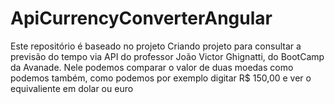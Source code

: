 # ApiCurrencyConverterAngular

Este repositório é baseado no projeto Criando projeto para consultar a previsão do tempo via API do professor João Victor Ghignatti, do BootCamp da Avanade.
Nele podemos comparar o valor de duas moedas como podemos também, como podemos por exemplo digitar R$ 150,00 e ver o equivaliente em dolar ou euro